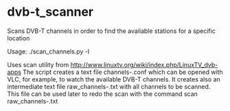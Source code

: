 dvb-t_scanner
=============

Scans DVB-T channels in order to find the available stations for a specific location

Usage: ./scan_channels.py -l <location>

Uses scan utility from http://www.linuxtv.org/wiki/index.php/LinuxTV_dvb-apps
The script creates a text file
 channels-<location>.conf
which can be opened with VLC, for example, to watch the available DVB-T channels.
It creates also an intermediate text file
 raw_channels-<location>.txt
with all channels to be scanned. This file can be used later to redo the scan with the command
 scan raw_channels-<location>.txt

